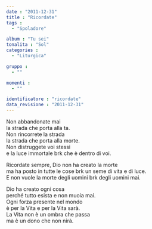 ```yaml
---
date : "2011-12-31"
title : "Ricordate"
tags : 
  - "Spoladore"

album : "Tu sei"
tonalita : "Sol"
categories : 
  - "Liturgica"

gruppo : 
  - ""

momenti : 
  - ""

identificatore : "ricordate"
data_revisione : "2011-12-31"
---
```

  
  
  
Non abbandonate mai  
la strada che porta alla ta.        
Non rincorrete la strada  
la strada che porta alla morte.       
Non distruggete voi stessi  
e la luce immortale brk che è dentro di voi.      
  
  
  
Ricordate sempre, Dio non ha creato la morte  
ma ha posto in tutte le cose brk un seme di vita e di luce.  
E non vuole la morte degli uomini brk degli uomini mai.  
  
  
  
  
Dio ha creato ogni cosa  
perché tutto esista e non muoia mai.  
Ogni forza presente nel mondo  
è per la Vita e per la Vita sarà.  
La Vita non è un ombra che passa  
ma è un dono che non nirà.  
  
  
  
